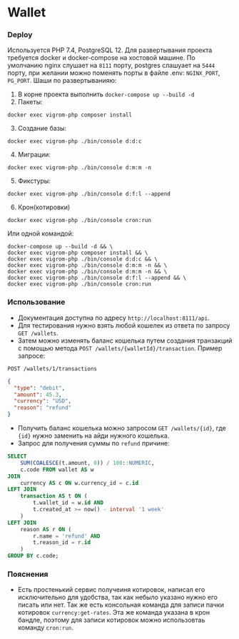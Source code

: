 # Wallet
### Deploy
Используется PHP 7.4, PostgreSQL 12. 
Для развертывания проекта требуется docker и docker-compose на хостовой машине. По умолчанию nginx слушает на `8111` порту, postgres слашуает на `5444` порту, при желании можно поменять порты в файле .env: `NGINX_PORT`, `PG_PORT`. Шаши по развертыванияю:
1. В корне проекта выполнить `docker-compose up --build -d `
2. Пакеты:
```shell script
docker exec vigrom-php composer install
```
3. Создание базы:
```shell script
docker exec vigrom-php ./bin/console d:d:c
```
4. Миграции:
```shell script
docker exec vigrom-php ./bin/console d:m:m -n
```
5. Фикстуры:
```shell script
docker exec vigrom-php ./bin/console d:f:l --append
```
6. Крон(котировки)
```shell script
docker exec vigrom-php ./bin/console cron:run
```
Или одной командой:
```shell script
docker-compose up --build -d && \
docker exec vigrom-php composer install && \
docker exec vigrom-php ./bin/console d:d:c && \
docker exec vigrom-php ./bin/console d:m:m -n && \
docker exec vigrom-php ./bin/console d:m:m -n && \
docker exec vigrom-php ./bin/console d:f:l --append && \
docker exec vigrom-php ./bin/console cron:run
```

### Использование
* Документация доступна по адресу `http://localhost:8111/api`.
* Для тестирования нужно взять любой кошелек из ответа по запросу `GET /wallets`.
* Затем можно изменять баланс кошелька путем создания транзакций с помощью метода `POST /wallets/{walletId}/transaction`. Пример запросе:
```
POST /wallets/1/transactions
```
```json
{
  "type": "debit",
  "amount": 45.3,
  "currency": "USD",
  "reason": "refund"
}
```
* Получить баланс кошелька можно запросом `GET /wallets/{id}`, где `{id}` нужно заменить на айди нужного кошелька.
* Запрос для получения суммы по `refund` причине:
```sql
SELECT 
    SUM(COALESCE(t.amount, 0)) / 100::NUMERIC, 
    c.code FROM wallet AS w
JOIN 
    currency AS c ON w.currency_id = c.id
LEFT JOIN 
    transaction AS t ON (
        t.wallet_id = w.id AND 
        t.created_at >= now() - interval '1 week'
    )
LEFT JOIN 
    reason AS r ON (
        r.name = 'refund' AND 
        t.reason_id = r.id
    )
GROUP BY c.code;
```

### Пояснения
* Есть простенький сервис получеиня котировок, написал его исключительно для удобства, так как небыло указано нужно его писать или нет. Так же есть консольная команда для записи пачки котировок `currency:get-rates`. Эта же команда указана в крон бандле, поэтому для записи котировок можно использовтаь команду `cron:run`.